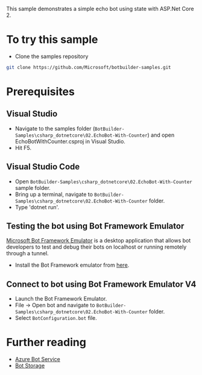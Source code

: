 ﻿This sample demonstrates a simple echo bot using state with ASP.Net Core 2.

# To try this sample
- Clone the samples repository
```bash
git clone https://github.com/Microsoft/botbuilder-samples.git
```

# Prerequisites
## Visual Studio
- Navigate to the samples folder (`BotBuilder-Samples\csharp_dotnetcore\02.EchoBot-With-Counter`) and open EchoBotWithCounter.csproj in Visual Studio.
- Hit F5.

## Visual Studio Code
- Open `BotBuilder-Samples\csharp_dotnetcore\02.EchoBot-With-Counter` sample folder.
- Bring up a terminal, navigate to `BotBuilder-Samples\csharp_dotnetcore\02.EchoBot-With-Counter` folder.
- Type 'dotnet run'.

## Testing the bot using Bot Framework Emulator
[Microsoft Bot Framework Emulator](https://github.com/microsoft/botframework-emulator) is a desktop application that allows bot 
developers to test and debug their bots on localhost or running remotely through a tunnel.
- Install the Bot Framework emulator from [here](https://aka.ms/botframeworkemulator).

## Connect to bot using Bot Framework Emulator **V4**
- Launch the Bot Framework Emulator.
- File -> Open bot and navigate to `BotBuilder-Samples\csharp_dotnetcore\02.EchoBot-With-Counter` folder.
- Select `BotConfiguration.bot` file.

# Further reading
- [Azure Bot Service](https://docs.microsoft.com/en-us/azure/bot-service/bot-service-overview-introduction?view=azure-bot-service-4.0)
- [Bot Storage](https://docs.microsoft.com/en-us/azure/bot-service/dotnet/bot-builder-dotnet-state?view=azure-bot-service-3.0&viewFallbackFrom=azure-bot-service-4.0)
